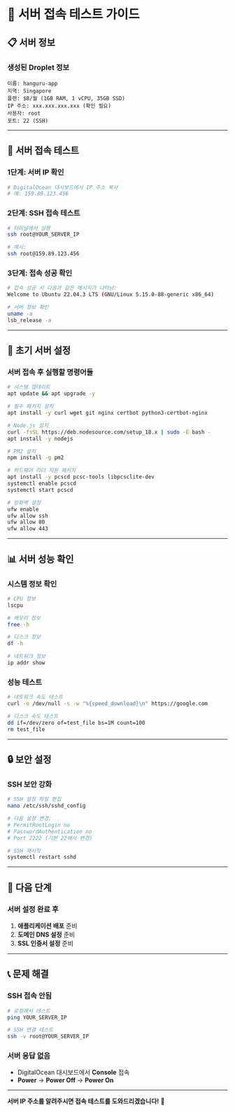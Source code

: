 # 🔧 서버 접속 테스트 가이드

## 📋 서버 정보

### **생성된 Droplet 정보**
```
이름: hanguru-app
지역: Singapore
플랜: $8/월 (1GB RAM, 1 vCPU, 35GB SSD)
IP 주소: xxx.xxx.xxx.xxx (확인 필요)
사용자: root
포트: 22 (SSH)
```

---

## 🚀 서버 접속 테스트

### **1단계: 서버 IP 확인**
```bash
# DigitalOcean 대시보드에서 IP 주소 복사
# 예: 159.89.123.456
```

### **2단계: SSH 접속 테스트**
```bash
# 터미널에서 실행
ssh root@YOUR_SERVER_IP

# 예시:
ssh root@159.89.123.456
```

### **3단계: 접속 성공 확인**
```bash
# 접속 성공 시 다음과 같은 메시지가 나타남:
Welcome to Ubuntu 22.04.3 LTS (GNU/Linux 5.15.0-88-generic x86_64)

# 서버 정보 확인
uname -a
lsb_release -a
```

---

## 🔧 초기 서버 설정

### **서버 접속 후 실행할 명령어들**
```bash
# 시스템 업데이트
apt update && apt upgrade -y

# 필수 패키지 설치
apt install -y curl wget git nginx certbot python3-certbot-nginx

# Node.js 설치
curl -fsSL https://deb.nodesource.com/setup_18.x | sudo -E bash -
apt install -y nodejs

# PM2 설치
npm install -g pm2

# 하드웨어 리더 지원 패키지
apt install -y pcscd pcsc-tools libpcsclite-dev
systemctl enable pcscd
systemctl start pcscd

# 방화벽 설정
ufw enable
ufw allow ssh
ufw allow 80
ufw allow 443
```

---

## 📊 서버 성능 확인

### **시스템 정보 확인**
```bash
# CPU 정보
lscpu

# 메모리 정보
free -h

# 디스크 정보
df -h

# 네트워크 정보
ip addr show
```

### **성능 테스트**
```bash
# 네트워크 속도 테스트
curl -o /dev/null -s -w "%{speed_download}\n" https://google.com

# 디스크 속도 테스트
dd if=/dev/zero of=test_file bs=1M count=100
rm test_file
```

---

## 🔒 보안 설정

### **SSH 보안 강화**
```bash
# SSH 설정 파일 편집
nano /etc/ssh/sshd_config

# 다음 설정 변경:
# PermitRootLogin no
# PasswordAuthentication no
# Port 2222 (기본 22에서 변경)

# SSH 재시작
systemctl restart sshd
```

---

## 🎯 다음 단계

### **서버 설정 완료 후**
1. **애플리케이션 배포** 준비
2. **도메인 DNS 설정** 준비
3. **SSL 인증서 설정** 준비

---

## 📞 문제 해결

### **SSH 접속 안됨**
```bash
# 로컬에서 테스트
ping YOUR_SERVER_IP

# SSH 연결 테스트
ssh -v root@YOUR_SERVER_IP
```

### **서버 응답 없음**
- DigitalOcean 대시보드에서 **Console** 접속
- **Power** → **Power Off** → **Power On**

---

**서버 IP 주소를 알려주시면 접속 테스트를 도와드리겠습니다!** 🚀 